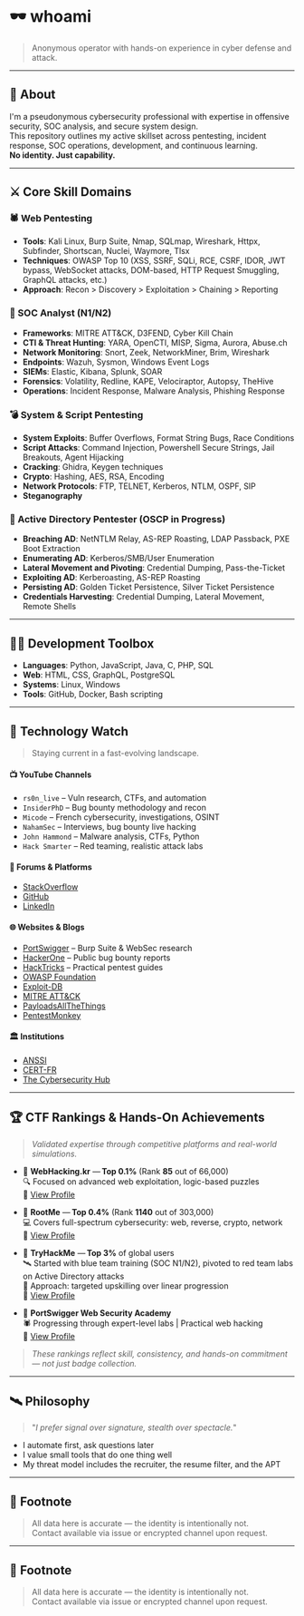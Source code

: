 # 🕶️ whoami

> Anonymous operator with hands-on experience in cyber defense and attack.

---

## 🧠 About

I'm a pseudonymous cybersecurity professional with expertise in offensive security, SOC analysis, and secure system design.  
This repository outlines my active skillset across pentesting, incident response, SOC operations, development, and continuous learning.  
**No identity. Just capability.**

---

## ⚔️ Core Skill Domains

### 🕷️ Web Pentesting
- **Tools**: Kali Linux, Burp Suite, Nmap, SQLmap, Wireshark, Httpx, Subfinder, Shortscan, Nuclei, Waymore, Tlsx  
- **Techniques**: OWASP Top 10 (XSS, SSRF, SQLi, RCE, CSRF, IDOR, JWT bypass, WebSocket attacks, DOM-based, HTTP Request Smuggling, GraphQL attacks, etc.)  
- **Approach**: Recon > Discovery > Exploitation > Chaining > Reporting

### 🎯 SOC Analyst (N1/N2)
- **Frameworks**: MITRE ATT&CK, D3FEND, Cyber Kill Chain  
- **CTI & Threat Hunting**: YARA, OpenCTI, MISP, Sigma, Aurora, Abuse.ch  
- **Network Monitoring**: Snort, Zeek, NetworkMiner, Brim, Wireshark  
- **Endpoints**: Wazuh, Sysmon, Windows Event Logs  
- **SIEMs**: Elastic, Kibana, Splunk, SOAR  
- **Forensics**: Volatility, Redline, KAPE, Velociraptor, Autopsy, TheHive  
- **Operations**: Incident Response, Malware Analysis, Phishing Response

### 💣 System & Script Pentesting
- **System Exploits**: Buffer Overflows, Format String Bugs, Race Conditions  
- **Script Attacks**: Command Injection, Powershell Secure Strings, Jail Breakouts, Agent Hijacking  
- **Cracking**: Ghidra, Keygen techniques  
- **Crypto**: Hashing, AES, RSA, Encoding  
- **Network Protocols**: FTP, TELNET, Kerberos, NTLM, OSPF, SIP  
- **Steganography**

### 🔐 Active Directory Pentester (OSCP in Progress)
- **Breaching AD**: NetNTLM Relay, AS-REP Roasting, LDAP Passback, PXE Boot Extraction  
- **Enumerating AD**: Kerberos/SMB/User Enumeration  
- **Lateral Movement and Pivoting**: Credential Dumping, Pass-the-Ticket  
- **Exploiting AD**: Kerberoasting, AS-REP Roasting  
- **Persisting AD**: Golden Ticket Persistence, Silver Ticket Persistence  
- **Credentials Harvesting**: Credential Dumping, Lateral Movement, Remote Shells

---

## 👨‍💻 Development Toolbox

- **Languages**: Python, JavaScript, Java, C, PHP, SQL  
- **Web**: HTML, CSS, GraphQL, PostgreSQL  
- **Systems**: Linux, Windows  
- **Tools**: GitHub, Docker, Bash scripting

---

## 📡 Technology Watch

> Staying current in a fast-evolving landscape.

#### 📺 YouTube Channels
- `rs0n_live` – Vuln research, CTFs, and automation  
- `InsiderPhD` – Bug bounty methodology and recon  
- `Micode` – French cybersecurity, investigations, OSINT  
- `NahamSec` – Interviews, bug bounty live hacking  
- `John Hammond` – Malware analysis, CTFs, Python  
- `Hack Smarter` – Red teaming, realistic attack labs  

#### 🧠 Forums & Platforms
- [StackOverflow](https://stackoverflow.com)  
- [GitHub](https://github.com)  
- [LinkedIn](https://www.linkedin.com)  

#### 🌐 Websites & Blogs
- [PortSwigger](https://portswigger.net) – Burp Suite & WebSec research  
- [HackerOne](https://hackerone.com) – Public bug bounty reports  
- [HackTricks](https://book.hacktricks.xyz) – Practical pentest guides  
- [OWASP Foundation](https://owasp.org)  
- [Exploit-DB](https://www.exploit-db.com)  
- [MITRE ATT&CK](https://attack.mitre.org)  
- [PayloadsAllTheThings](https://github.com/swisskyrepo/PayloadsAllTheThings)  
- [PentestMonkey](http://pentestmonkey.net)  

#### 🏛️ Institutions
- [ANSSI](https://www.ssi.gouv.fr)  
- [CERT-FR](https://www.cert.ssi.gouv.fr)  
- [The Cybersecurity Hub](https://cybersecurityhub.fr)  

---

## 🏆 CTF Rankings & Hands-On Achievements

> _Validated expertise through competitive platforms and real-world simulations._

- 🥇 **WebHacking.kr** — **Top 0.1%** (Rank **85** out of 66,000)  
  🔍 Focused on advanced web exploitation, logic-based puzzles  
  🔗 [View Profile](https://example.com/webhacking)

- 🥈 **RootMe** — **Top 0.4%** (Rank **1140** out of 303,000)  
  💻 Covers full-spectrum cybersecurity: web, reverse, crypto, network  
  🔗 [View Profile](https://example.com/rootme)

- 🚀 **TryHackMe** — **Top 3%** of global users  
  🛰️ Started with blue team training (SOC N1/N2), pivoted to red team labs on Active Directory attacks  
  🎯 Approach: targeted upskilling over linear progression  
  🔗 [View Profile](https://example.com/tryhackme)

- 🧪 **PortSwigger Web Security Academy**  
  🕷️ Progressing through expert-level labs | Practical web hacking  
  🔗 [View Profile](https://example.com/portswigger)

> _These rankings reflect skill, consistency, and hands-on commitment — not just badge collection._

---

## 🛰️ Philosophy

> "_I prefer signal over signature, stealth over spectacle._"

- I automate first, ask questions later  
- I value small tools that do one thing well  
- My threat model includes the recruiter, the resume filter, and the APT  

---

## 🧾 Footnote

> All data here is accurate — the identity is intentionally not.  
> Contact available via issue or encrypted channel upon request.

---

## 🧾 Footnote

> All data here is accurate — the identity is intentionally not.  
> Contact available via issue or encrypted channel upon request.
